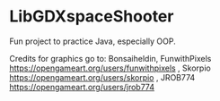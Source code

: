# LibGDXspaceShooter

Fun project to practice Java, especially OOP.

Credits for graphics go to: Bonsaiheldin,
                            FunwithPixels https://opengameart.org/users/funwithpixels ,
                            Skorpio https://opengameart.org/users/skorpio ,
                            JROB774 https://opengameart.org/users/jrob774
